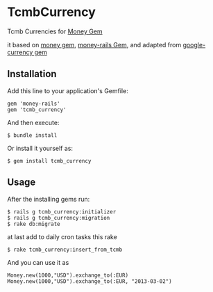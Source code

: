 # TcmbCurrency

Tcmb Currencies for [Money Gem](https://github.com/RubyMoney/money)

it based on [money gem](https://github.com/RubyMoney/money), [money-rails Gem](https://github.com/RubyMoney/money-rails), and adapted from [google-currency gem](https://github.com/RubyMoney/google_currency)

## Installation

Add this line to your application's Gemfile:
	
	gem 'money-rails'
    gem 'tcmb_currency'

And then execute:

    $ bundle install

Or install it yourself as:

    $ gem install tcmb_currency

## Usage
	
After the installing gems run:

	$ rails g tcmb_currency:initializer
	$ rails g tcmb_currency:migration
	$ rake db:migrate

at last add to daily cron tasks this rake 
	
	$ rake tcmb_currency:insert_from_tcmb

And you can use it as

	Money.new(1000,"USD").exchange_to(:EUR)
	Money.new(1000,"USD").exchange_to(:EUR, "2013-03-02")


	

